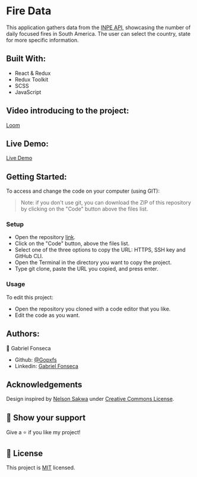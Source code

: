# Fire Data
This application gathers data from the [INPE API](https://queimadas.dgi.inpe.br/queimadas/dados-abertos/#), showcasing the number of daily focused fires in South America. The user can select the country, state for more specific information.

## Built With:
- React & Redux
- Redux Toolkit
- SCSS
- JavaScript

## Video introducing to the project:
[Loom](https://www.loom.com/share/a28d490fd3c049ffb3a10e11e9cc480f)

## Live Demo:
[Live Demo](https://fire-data.herokuapp.com/)

## Getting Started:
To access and change the code on your computer (using GIT):
> Note: if you don't use git, you can download the ZIP of this repository by clicking on the "Code" button above the files list.
### Setup
- Open the repository [link](https://github.com/Gopxfs/fire-data-app).
- Click on the "Code" button, above the files list.
- Select one of the three options to copy the URL: HTTPS, SSH key and GitHub CLI.
- Open the Terminal in the directory you want to copy the project.
- Type git clone, paste the URL you copied, and press enter.
### Usage
To edit this project:
- Open the repository you cloned with a code editor that you like.
- Edit the code as you want.

## Authors:
:bust_in_silhouette: Gabriel Fonseca
- Github: [@Gopxfs](https://github.com/Gopxfs)
- Linkedin: [Gabriel Fonseca](https://www.linkedin.com/in/gabriel-fonseca-sales-8bb64b236/)

## Acknowledgements
Design inspired by [Nelson Sakwa](https://www.behance.net/sakwadesignstudio) under [Creative Commons License](https://creativecommons.org/licenses/by-nc/4.0/).

## :star2: Show your support
Give a :star: if you like my project!

## :pencil: License
This project is [MIT](https://github.com/Gopxfs/fire-data-app/blob/main/LICENSE) licensed.
